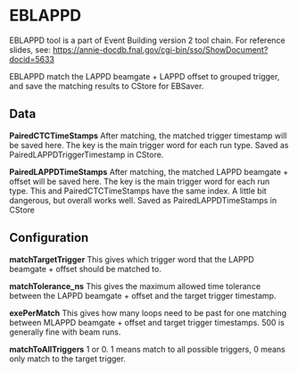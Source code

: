 # EBLAPPD

EBLAPPD tool is a part of Event Building version 2 tool chain.
For reference slides, see:
https://annie-docdb.fnal.gov/cgi-bin/sso/ShowDocument?docid=5633

EBLAPPD match the LAPPD beamgate + LAPPD offset to grouped trigger, and save the matching results to CStore for EBSaver.

## Data

**PairedCTCTimeStamps**
After matching, the matched trigger timestamp will be saved here. The key is the main trigger word for each run type.
Saved as PairedLAPPDTriggerTimestamp in CStore.

**PairedLAPPDTimeStamps**
After matching, the matched LAPPD beamgate + offset will be saved here. The key is the main trigger word for each run type.
This and PairedCTCTimeStamps have the same index. A little bit dangerous, but overall works well.
Saved as PairedLAPPDTimeStamps in CStore


## Configuration

**matchTargetTrigger** 
This gives which trigger word that the LAPPD beamgate + offset should be matched to.

**matchTolerance_ns**
This gives the maximum allowed time tolerance between the LAPPD beamgate + offset and the target trigger timestamp.

**exePerMatch** 
This gives how many loops need to be past for one matching between MLAPPD beamgate + offset and target trigger timestamps.
500 is generally fine with beam runs. 

**matchToAllTriggers**
1 or 0. 1 means match to all possible triggers, 0 means only match to the target trigger.

